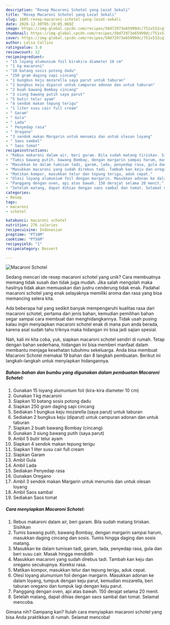 ```yaml
---
description: "Resep Macaroni Schotel yang Lezat Sekali"
title: "Resep Macaroni Schotel yang Lezat Sekali"
slug: 1605-resep-macaroni-schotel-yang-lezat-sekali
date: 2020-12-30T05:19:05.069Z
image: https://img-global.cpcdn.com/recipes/50d72973e65999dc/751x532cq70/macaroni-schotel-foto-resep-utama.jpg
thumbnail: https://img-global.cpcdn.com/recipes/50d72973e65999dc/751x532cq70/macaroni-schotel-foto-resep-utama.jpg
cover: https://img-global.cpcdn.com/recipes/50d72973e65999dc/751x532cq70/macaroni-schotel-foto-resep-utama.jpg
author: Lelia Collins
ratingvalue: 3.6
reviewcount: 12
recipeingredient:
- "15 loyang alumunium foil kirakira diameter 10 cm"
- "1 kg macaroni"
- "10 batang sosis potong dadu"
- "250 gram daging sapi cincang"
- "1 bungkus keju mozarella saya parut untuk taburan"
- "2 bungkus keju diparut untuk campuran adonan dan untuk taburan"
- "2 buah bawang Bombay cincang"
- "3 siung bawang putih saya parut"
- "5 butir telur ayam"
- "4 sendok makan tepung terigu"
- "1 liter susu cair full cream"
- " Garam"
- " Gula"
- " Lada"
- " Penyedap rasa"
- " Oregano"
- "3 sendok makan Margarin untuk menumis dan untuk olesan loyang"
- " Saos sambal"
- " Saos tomat"
recipeinstructions:
- "Rebus makaroni dalam air, beri garam. Bila sudah matang tiriskan. Sisihkan"
- "Tumis bawang putih, bawang Bombay, dengan margarin sampai harum, masukkan daging cincang dan sosis. Tumis hingga daging dan sosis matang."
- "Masukkan ke dalam tumisan tadi, garam, lada, penyedap rasa, gula dan beri susu cair. Masak hingga mendidih"
- "Masukkan macaroni yang sudah direbus tadi. Tambah kan keju dan oregano secukupnya. Koreksi rasa."
- "Matikan kompor, masukkan telur dan tepung terigu, aduk cepat."
- "Olesi loyang alumunium foil dengan margarin. Masukkan adonan ke dalam loyang, tumpuk dengan keju parut, kemudian mozarella, beri taburan oregano dan tumpuk lagi dengan keju parut."
- "Panggang dengan oven, api atas bawah. 150 derajat selama 20 menit."
- "Setelah matang, dapat dihias dengan saos sambal dan tomat. Selamat mencoba."
categories:
- Resep
tags:
- macaroni
- schotel

katakunci: macaroni schotel 
nutrition: 276 calories
recipecuisine: Indonesian
preptime: "PT10M"
cooktime: "PT56M"
recipeyield: "1"
recipecategory: Dessert

---
```



![Macaroni Schotel](https://img-global.cpcdn.com/recipes/50d72973e65999dc/751x532cq70/macaroni-schotel-foto-resep-utama.jpg)

Sedang mencari ide resep macaroni schotel yang unik? Cara membuatnya memang tidak susah dan tidak juga mudah. Jika salah mengolah maka hasilnya tidak akan memuaskan dan justru cenderung tidak enak. Padahal macaroni schotel yang enak selayaknya memiliki aroma dan rasa yang bisa memancing selera kita.



Ada beberapa hal yang sedikit banyak mempengaruhi kualitas rasa dari macaroni schotel, pertama dari jenis bahan, kemudian pemilihan bahan segar sampai cara membuat dan menghidangkannya. Tidak usah pusing kalau ingin menyiapkan macaroni schotel enak di mana pun anda berada, karena asal sudah tahu triknya maka hidangan ini bisa jadi sajian spesial.


Nah, kali ini kita coba, yuk, siapkan macaroni schotel sendiri di rumah. Tetap dengan bahan sederhana, hidangan ini bisa memberi manfaat dalam membantu menjaga kesehatan tubuhmu sekeluarga. Anda bisa membuat Macaroni Schotel memakai 19 bahan dan 8 langkah pembuatan. Berikut ini langkah-langkah untuk menyiapkan hidangannya.

<!--inarticleads1-->

##### Bahan-bahan dan bumbu yang digunakan dalam pembuatan Macaroni Schotel:

1. Gunakan 15 loyang alumunium foil (kira-kira diameter 10 cm)
1. Gunakan 1 kg macaroni
1. Siapkan 10 batang sosis potong dadu
1. Siapkan 250 gram daging sapi cincang
1. Sediakan 1 bungkus keju mozarella (saya parut) untuk taburan
1. Sediakan 2 bungkus keju (diparut) untuk campuran adonan dan untuk taburan
1. Siapkan 2 buah bawang Bombay (cincang)
1. Gunakan 3 siung bawang putih (saya parut)
1. Ambil 5 butir telur ayam
1. Siapkan 4 sendok makan tepung terigu
1. Siapkan 1 liter susu cair full cream
1. Siapkan  Garam
1. Ambil  Gula
1. Ambil  Lada
1. Sediakan  Penyedap rasa
1. Gunakan  Oregano
1. Ambil 3 sendok makan Margarin untuk menumis dan untuk olesan loyang
1. Ambil  Saos sambal
1. Sediakan  Saos tomat




<!--inarticleads2-->

##### Cara menyiapkan Macaroni Schotel:

1. Rebus makaroni dalam air, beri garam. Bila sudah matang tiriskan. Sisihkan
1. Tumis bawang putih, bawang Bombay, dengan margarin sampai harum, masukkan daging cincang dan sosis. Tumis hingga daging dan sosis matang.
1. Masukkan ke dalam tumisan tadi, garam, lada, penyedap rasa, gula dan beri susu cair. Masak hingga mendidih
1. Masukkan macaroni yang sudah direbus tadi. Tambah kan keju dan oregano secukupnya. Koreksi rasa.
1. Matikan kompor, masukkan telur dan tepung terigu, aduk cepat.
1. Olesi loyang alumunium foil dengan margarin. Masukkan adonan ke dalam loyang, tumpuk dengan keju parut, kemudian mozarella, beri taburan oregano dan tumpuk lagi dengan keju parut.
1. Panggang dengan oven, api atas bawah. 150 derajat selama 20 menit.
1. Setelah matang, dapat dihias dengan saos sambal dan tomat. Selamat mencoba.




Gimana nih? Gampang kan? Itulah cara menyiapkan macaroni schotel yang bisa Anda praktikkan di rumah. Selamat mencoba!
